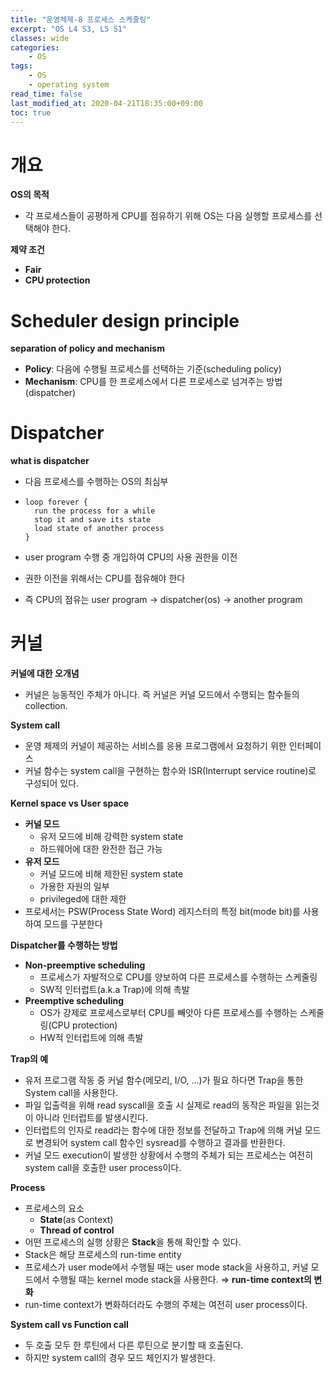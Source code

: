 ```yaml
---
title: "운영체제-8 프로세스 스케줄링"
excerpt: "OS L4 S3, L5 S1"
classes: wide
categories:
    - OS
tags:
    - OS
    - operating system
read_time: false
last_modified_at: 2020-04-21T18:35:00+09:00
toc: true
---
```


# 개요

**OS의 목적**

- 각 프로세스들이 공평하게 CPU를 점유하기 위해 OS는 다음 실행할 프로세스를 선택해야 한다.



**제약 조건**

- **Fair**
- **CPU protection**



# Scheduler design principle

**separation of policy and mechanism**

- **Policy**: 다음에 수행될 프로세스를 선택하는 기준(scheduling policy)
- **Mechanism**: CPU를 한 프로세스에서 다른 프로세스로 넘겨주는 방법(dispatcher)



# Dispatcher

**what is dispatcher**

- 다음 프로세스를 수행하는 OS의 최심부

- ```
  loop forever {
  	run the process for a while
  	stop it and save its state
  	load state of another process
  }
  ```

- user program 수행 중 개입하여 CPU의 사용 권한을 이전

- 권한 이전을 위해서는 CPU를 점유해야 한다

- 즉 CPU의 점유는 user program → dispatcher(os) → another program



# 커널

**커널에 대한 오개념**

- 커널은 능동적인 주체가 아니다. 즉 커널은 커널 모드에서 수행되는 함수들의 collection.



**System call**

- 운영 체제의 커널이 제공하는 서비스를 응용 프로그램에서 요청하기 위한 인터페이스
- 커널 함수는 system call을 구현하는 함수와 ISR(Interrupt service routine)로 구성되어 있다.



**Kernel space vs User space**

- **커널 모드**
  - 유저 모드에 비해 강력한 system state
  - 하드웨어에 대한 완전한 접근 가능
- **유저 모드**
  - 커널 모드에 비해 제한된 system state
  - 가용한 자원의 일부
  - privileged에 대한 제한
- 프로세서는 PSW(Process State Word) 레지스터의 특정 bit(mode bit)를 사용하여 모드를 구분한다



**Dispatcher를 수행하는 방법**

- **Non-preemptive scheduling**
  - 프로세스가 자발적으로 CPU를 양보하여 다른 프로세스를 수행하는 스케줄링
  - SW적 인터럽트(a.k.a Trap)에 의해 촉발
- **Preemptive scheduling**
  - OS가 강제로 프로세스로부터 CPU를 빼앗아 다른 프로세스를 수행하는 스케줄링(CPU protection)
  - HW적 인터럽트에 의해 촉발



**Trap의 예**

- 유저 프로그램 작동 중 커널 함수(메모리, I/O, ...)가 필요 하다면 Trap을 통한 System call을 사용한다.
- 파일 입출력을 위해 read syscall을 호출 시 실제로 read의 동작은 파일을 읽는것이 아니라 인터럽트를 발생시킨다.
- 인터럽트의 인자로 read라는 함수에 대한 정보를 전달하고 Trap에 의해 커널 모드로 변경되어 system call 함수인 sysread를 수행하고 결과를 반환한다.
- 커널 모드 execution이 발생한 상황에서 수행의 주체가 되는 프로세스는 여전히 system call을 호출한 user process이다.



**Process**

- 프로세스의 요소
  - **State**(as Context)
  - **Thread of control**
- 어떤 프로세스의 실행 상황은 **Stack**을 통해 확인할 수 있다.
- Stack은 해당 프로세스의 run-time entity
- 프로세스가 user mode에서 수행될 때는 user mode stack을 사용하고, 커널 모드에서 수행될 때는 kernel mode stack을 사용한다. ⇒ **run-time context의 변화**
- run-time context가 변화하더라도 수행의 주체는 여전히 user process이다.



**System call vs Function call**

- 두 호출 모두 한 루틴에서 다른 루틴으로 분기할 때 호출된다.
- 하지만 system call의 경우 모드 체인지가 발생한다.